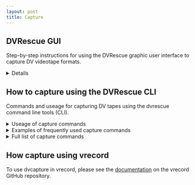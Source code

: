 ```yaml
---
layout: post
title: Capture
---
```


## DVRescue GUI
Step-by-step instructions for using the DVRescue graphic user interface to capture DV videotape formats. 
<details markdown=1>
  <summary markdown="span">Details</summary>
<iframe class="embed-doc" src="https://docs.google.com/document/d/e/2PACX-1vRi-g_KLJyzX89ZISEYD9v9kH8c-MABKZxjq-mnC9zWFdcLA0FFgoTQU1C2VxMUhlGvvWUwYCxjT1p2/pub?embedded=true"></iframe>
</details>

## How to capture using the DVRescue CLI
Commands and useage for capturing DV tapes using the dvrescue command line tools (CLI).
<details markdown=1>
  <summary markdown="span">Useage of capture commands</summary> <br />
  
**Basic useage:** <br />
Below is the order you should type the commands for capturing using the CLI.

1.) In the Terminal run ```dvrescue --list_devices``` to display the names of the devices connected to your computer. Note the name and device number of the one you want to use for capture. For example: <br />
<img width="603" alt="Screenshot 2024-07-29 at 11 56 07 AM" src="https://github.com/user-attachments/assets/1ce94115-f6fc-467f-9b22-cb4e80763909">

2.) You can either type ```dvrescue``` at the start of the command or include the path to the version of dvrescue you want to use. Example: ```/usr/local/bin/dvrescue```

4.) If you only have one device connected, dvrescue will automatically select it (device 0). If you have more than one device connected, add the device number ```device://1``` (for the corresponding deck you want to use for capture). Example (using the deck listed in step 1): ```dvrescue device://0``` 

5.) If you want dvrescue to rewind and recapture when it encounters an issue with a frame type ```--rewind-count``` and the number of attempts you want it to make before it moves on. Example if you wanted dvrescue to rewind and recapture 3 times: ```--rewind-count 3```

6.) Type ```-m``` to note you want to create a file.

7.) Type the files name. Add a space. Example: ```filename.dv```

8.) Type ```-m``` to note you want to merge the multiple capture attempts for problematic frames (dvrescue will automatically rewind and try to capture the frame again when it encouters a problematic frame).

9.) To open a playback window during capture add ```| ffplay -```

</details>


<details markdown=1>
  <summary markdown="span">Examples of frequently used capture commands</summary> <br />
  
**Basic capture (with only one deck connected)**<br />
```dvrescue -m filename.dv```

**Capture to a specific device:**<br />
```dvrescue device://0 filename.dv```

**Capture using rewind, recapture and merge:**<br />
```dvrescue --rewind-count 3 -m filename.dv -m```

**Capture using rewind, recapture and merge (3 attempts), show a preview window (with only one deck connected):**<br />
```dvrescue --rewind-count 3 -m filename.dv -m - | ffplay -```
</details>

<details markdown=1>
  <summary markdown="span">Full list of capture commands</summary>
  
All of these flags and options can also be viewed by typing dvrescue -h into the command line window.

**--capture** = Launch capture.<br />
Is the default if no --cmd option is provided.<br />
Usable only if input is a device.<br />
Needs to be followed by the path and name for the output file.

**--in-control** = Include an integrated command line input for controling the input.<br />
Usable only if input is a device.

**--list_devices** = List detected devices and their indices.

**--statusl** = Provide the status (playing, stop...) of the input.<br />
By default device://0 is used.<br />
Usable only if input is a device.

**--cmd [value]** = Send a command to the input.<br />
By default device://0 is used.<br />
Usable only if input is a device.	<br />
Value may be:<br />
play = Set speed to 1.0 and mode to play.<br />
srew = Set speed to -1.0 and mode to play.<br />
stop = Set speed to 0.0 and mode to no-play.<br />
rew = Set speed to -2.0 and mode to play.<br />
ff = Set speed to 2.0 and mode to play.

**--mode [value]** = Send a command to the input with the specified mode.<br />
  By default device://0 is used.<br />
  By default value is n if speed is 0 else p.<br />
  Usable only if input is a device.<br />
  Value may be:<br />
  n = Set mode to no-play.<br />
  p = Set mode to play.<br />

**--speed [value]** = Send a command to the input with the specified speed (float).<br />
By default device://0 is used.<br />
By default value is 0 if mode is no-play else 1.<br />
Usable only if input is a device.

****--rewind-count [value]** = Automatically rewind to last good frame and capture again, value times.<br />
Usable only if input is a device.

**--rewind** = Same as --rewind-count 1

**--rewind-basename [value]** = Base name of files storing buggy frames per take<br />
Default is output file name.
</details>

## How capture using vrecord
To use dvcapture in vrecord, please see the [documentation]([url](https://github.com/amiaopensource/vrecord/blob/main/Resources/Documentation/dv_info.md)) on the vrecord GitHub repository. 
